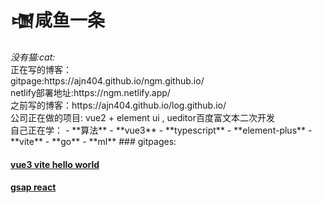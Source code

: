 <h1>&#74529咸鱼一条</h1>
<i>没有猫:cat:</i>
<br>
正在写的博客：
<br>
gitpage:https://ajn404.github.io/ngm.github.io/
<br>
netlify部署地址:https://ngm.netlify.app/
<br>
之前写的博客：https://ajn404.github.io/log.github.io/
<br>
公司正在做的项目: vue2 + element ui , ueditor百度富文本二次开发
<br>
自己正在学：
- **算法**
- **vue3** 
- **typescript**
- **element-plus**
- **vite**
- **go**
- **ml**
### gitpages:

#### [vue3 vite hello world](ajn404.github.io/vitev3/)

#### [gsap react](ajn404.github.io/gsap_ex/)

